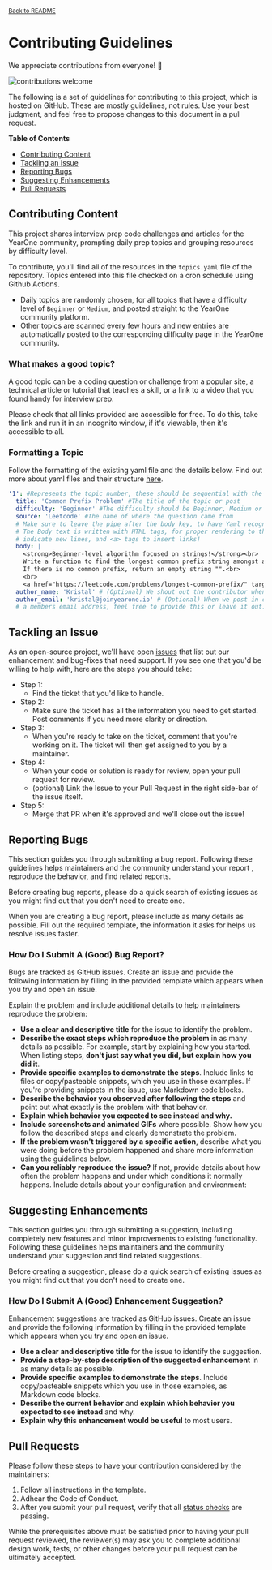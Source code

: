 <small><a href="../README.md">Back to README</a></small>

# Contributing Guidelines

We appreciate contributions from everyone! 🎉

![contributions welcome](https://img.shields.io/badge/contributions-welcome-brightgreen.svg?style=flat "Contributions Welcome")

The following is a set of guidelines for contributing to this project, which is hosted on GitHub. These are mostly guidelines, not rules. Use your best judgment, and feel free to propose changes to this document in a pull request.

**Table of Contents**

- [Contributing Content](#contributing-content)
- [Tackling an Issue](#tackling-an-issue)
- [Reporting Bugs](#reporting-bugs)
- [Suggesting Enhancements](#suggesting-enhancements)
- [Pull Requests](#pull-requests)

## Contributing Content

This project shares interview prep code challenges and articles for the YearOne community, prompting daily prep topics and grouping resources by difficulty level. 

To contribute, you'll find all of the resources in the `topics.yaml` file of the repository. Topics entered into this file checked on a cron schedule using Github Actions. 

- Daily topics are randomly chosen, for all topics that have a difficulty level of `Beginner` or `Medium`, and posted straight to the YearOne community platform. 
- Other topics are scanned every few hours and new entries are automatically posted to the corresponding difficulty page in the YearOne community. 

### What makes a good topic?

A good topic can be a coding question or challenge from a popular site, a technical article or tutorial that teaches a skill, or a link to a video that you found handy for interview prep. 

Please check that all links provided are accessible for free. To do this, take the link and run it in an incognito window, if it's viewable, then it's accessible to all. 

### Formatting a Topic

Follow the formatting of the existing yaml file and the details below. Find out more about yaml files and their structure [here](https://yaml.org/).

```yaml
'1': #Represents the topic number, these should be sequential with the newest topic on the top of the file
  title: 'Common Prefix Problem' #The title of the topic or post
  difficulty: 'Beginner' #The difficulty should be Beginner, Medium or Advanced only, to make for easier parsing
  source: 'Leetcode' #The name of where the question came from
  # Make sure to leave the pipe after the body key, to have Yaml recognize the next indented block as multi-line.
  # The Body text is written with HTML tags, for proper rendering to the community. Make sure to use break <br> tags to 
  # indicate new lines, and <a> tags to insert links!
  body: | 
    <strong>Beginner-level algorithm focused on strings!</strong><br>
    Write a function to find the longest common prefix string amongst an array of strings. <br>
    If there is no common prefix, return an empty string "".<br>
    <br>
    <a href="https://leetcode.com/problems/longest-common-prefix/" target="_blank">🎄Tree Algo Link!</a>
  author_name: 'Kristal' # (Optional) We shout out the contributor when the topic is posted, include your name if you'd like
  author_email: 'kristal@joinyearone.io' # (Optional) When we post in circle, we can change the author of the post by supplying
  # a members email address, feel free to provide this or leave it out. 

```

## Tackling an Issue

As an open-source project, we'll have open [issues](https://github.com/YearOne-Prep/YearOne-prep-challenges/issues) that list out our enhancement and bug-fixes that need support. If you see one that you'd be willing to help with, here are the steps you should take:

- Step 1:
  - Find the ticket that you'd like to handle. 
- Step 2:
  - Make sure the ticket has all the information you need to get started. Post comments if you need more clarity or direction. 
- Step 3:
  - When you're ready to take on the ticket, comment that you're working on it. The ticket will then get assigned to you by a maintainer. 
- Step 4:
  - When your code or solution is ready for review, open your pull request for review. 
  - (optional) Link the Issue to your Pull Request in the right side-bar of the issue itself. 
- Step 5:
  - Merge that PR when it's approved and we'll close out the issue! 

## Reporting Bugs

This section guides you through submitting a bug report. Following these guidelines helps maintainers and the community understand your report , reproduce the behavior, and find related reports.

Before creating bug reports, please do a quick search of existing issues as you might find out that you don't need to create one.

When you are creating a bug report, please include as many details as possible. Fill out the required template, the information it asks for helps us resolve issues faster.

### How Do I Submit A (Good) Bug Report?

Bugs are tracked as GitHub issues. Create an issue and provide the following information by filling in the provided template which appears when you try and open an issue.

Explain the problem and include additional details to help maintainers reproduce the problem:

* **Use a clear and descriptive title** for the issue to identify the problem.
* **Describe the exact steps which reproduce the problem** in as many details as possible. For example, start by explaining how you started. When listing steps, **don't just say what you did, but explain how you did it**.
* **Provide specific examples to demonstrate the steps**. Include links to files or copy/pasteable snippets, which you use in those examples. If you're providing snippets in the issue, use Markdown code blocks.
* **Describe the behavior you observed after following the steps** and point out what exactly is the problem with that behavior.
* **Explain which behavior you expected to see instead and why.**
* **Include screenshots and animated GIFs** where possible. Show how you follow the described steps and clearly demonstrate the problem.
* **If the problem wasn't triggered by a specific action**, describe what you were doing before the problem happened and share more information using the guidelines below.
* **Can you reliably reproduce the issue?** If not, provide details about how often the problem happens and under which conditions it normally happens.
Include details about your configuration and environment:

## Suggesting Enhancements

This section guides you through submitting a suggestion, including completely new features and minor improvements to existing functionality. Following these guidelines helps maintainers and the community understand your suggestion and find related suggestions.

Before creating a suggestion, please do a quick search of existing issues as you might find out that you don't need to create one.

### How Do I Submit A (Good) Enhancement Suggestion?

Enhancement suggestions are tracked as GitHub issues. Create an issue and provide the following information by filling in the provided template which appears when you try and open an issue.

* **Use a clear and descriptive title** for the issue to identify the suggestion.
* **Provide a step-by-step description of the suggested enhancement** in as many details as possible.
* **Provide specific examples to demonstrate the steps**. Include copy/pasteable snippets which you use in those examples, as Markdown code blocks.
* **Describe the current behavior** and **explain which behavior you expected to see instead** and why.
* **Explain why this enhancement would be useful** to most users.

## Pull Requests

Please follow these steps to have your contribution considered by the maintainers:

1. Follow all instructions in the template.
2. Adhear the Code of Conduct.
3. After you submit your pull request, verify that all [status checks](https://help.github.com/articles/about-status-checks/) are passing.

While the prerequisites above must be satisfied prior to having your pull request reviewed, the reviewer(s) may ask you to complete additional design work, tests, or other changes before your pull request can be ultimately accepted.